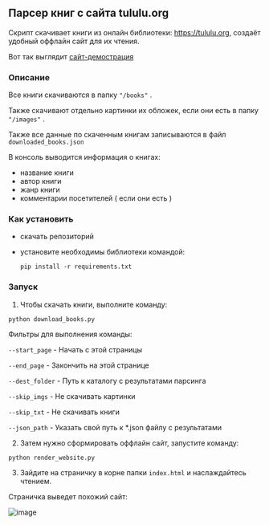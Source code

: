## Парсер книг с сайта tululu.org

Скрипт скачивает книги из онлайн библиотеки: https://tululu.org, создаёт удобный оффлайн сайт для их чтения.

Вот так выглядит [сайт-демострация](https://ivan-dorofeev.github.io/parsing_online_library/)


### Описание
Все книги скачиваются в папку ```"/books"``` .

Также скачивают отдельно картинки их обложек, если они есть в папку ```"/images"``` .

Также все данные по скаченным книгам записываются в файл ```downloaded_books.json```

В консоль выводится информация о книгах:
- название книги
- автор книги
- жанр книги
- комментарии посетителей ( если они есть )

### Как установить

- скачать репозиторий
- установите необходимы библиотеки командой:

    ```pip install -r requirements.txt```

### Запуск

1. Чтобы скачать книги, выполните команду:
    
```python download_books.py```
    
Фильтры для выполнения команды:

```--start_page``` - Начать с этой страницы

```--end_page``` - Закончить на этой странице

```--dest_folder``` - Путь к каталогу с результатами парсинга

```--skip_imgs``` - Не скачивать картинки

```--skip_txt``` - Не скачивать книги

```--json_path``` - Указать свой путь к *.json файлу с результатами

2. Затем нужно сформировать оффлайн сайт, запустите команду:

```python render_website.py```

3. Зайдите на страничку в корне папки ```index.html``` и наслаждайтесь чтением.

Страничка выведет похожий сайт:

![image](https://user-images.githubusercontent.com/58893102/189878217-03c79eca-506e-450d-8849-e61a41d2788c.png)

